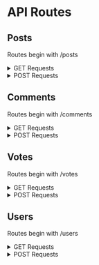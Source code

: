 # API Routes


## Posts
Routes begin with /posts
<details>
<summary>GET Requests</summary>

### Get All Posts

- **Method**: GET
- **Route**: `/`

### Search All Posts

- **Method**: GET
- **Route**: `/search?query=input`

### Get Post

- **Method**: GET
- **Route**: `/get-post/:id`
</details>

<details>
<summary>POST Requests</summary>

### Create Post

- **Method**: POST
- **Route**: `/create-post`

### Edit Post

- **Method**: POST
- **Route**: `/edit-post/:id`
- **Querys**:  `userID=userAuthId`
- **Details**: if the userID is an admin or the userID is the same as the one that created the post

### Delete Post

- **Method**: POST
- **Route**: `/delete-post/:id`
- **Querys**:  `userID=userAuthId`
- **Details**: if the userID is an admin or the userID is the same as the one that created the post
</details>

## Comments
Routes begin with /comments
<details>
<summary>GET Requests</summary>

### Get All Comments on Post

- **Method**: GET
- **Route**: `/:post_id`
</details>

<details>
<summary>POST Requests</summary>

### Create Comment

- **Method**: POST
- **Route**: `/create/:post_id`

### Edit Comment

- **Method**: POST
- **Route**: `/edit/:comment_id`
- **Querys**:  `userID=userAuthId`
- **Details**: if the userID is an admin or the userID is the same as the one that created the comment

### Delete Comment

- **Method**: POST
- **Route**: `/delete/:comment_id`
- **Querys**:  `userID=userAuthId`
- **Details**: if the userID is an admin or the userID is the same as the one that created the comment
</details>

## Votes
Routes begin with /votes
<details>
<summary>GET Requests</summary>

### Get All Votes with Post or Comment ID

- **Method**: GET
- **Route**: `/:post_id`
</details>

<details>
<summary>POST Requests</summary>

### Create Vote on Post

- **Method**: POST
- **Route**: `/post/:post_id`

### Create Vote on Comment

- **Method**: POST
- **Route**: `/comment/:comment_id`
</details>

## Users
Routes begin with /users
<details>
<summary>GET Requests</summary>

### Get All Users on App

- **Method**: GET
- **Route**: `/`
- **Querys**: `userID=userAuthId`
- **Details**: userID is optional, if omitted will only return the names of all users

### Get Users Profile

- **Method**: GET
- **Route**: `/profile/:name`
- **Querys**: `userID=userAuthId`
- **Details**: userID is optional, if omitted or user is not an admin it will only return the username, avatar, createdAt and admin status of user.  If userID is admin or the owner of the account will return whole user object. 

</details>

<details>
<summary>POST Requests</summary>

### Update users profile information

- **Method**: POST
- **Route**: `/update-profile/:name`
- **Querys**:  `userID=userAuthId`
- **Details**: if the userID is the same as the account or the userID is an admin it will update with req.body
### Update users profile image

- **Method**: POST
- **Route**: `/update-avatar`


### Create User on App

- **Method**: POST
- **Route**: `/create`

### Make User Admin

- **Method**: POST
- **Route**: `/make-admin/:user_id`
- **Querys**:  `userID=userAuthId` and `admin=Boolean` 

### Verify User

- **Method**: POST
- **Route**: `/verify`

### Delete User

- **Method**: POST
- **Route**: `/delete/:userAuthId`
- **Querys**:  `userID=userAuthId` 
- **Details**: if the userID is an admin or the userID is the same as the one that created the account

</details>
